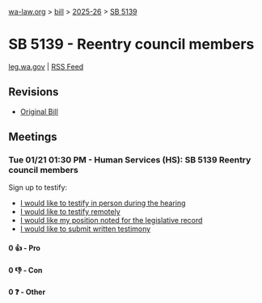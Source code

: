 [wa-law.org](/) > [bill](/bill/) > [2025-26](/bill/2025-26/) > [SB 5139](/bill/2025-26/sb/5139/)

# SB 5139 - Reentry council members
[leg.wa.gov](https://app.leg.wa.gov/billsummary?BillNumber=5139&Year=2025&Initiative=false) | [RSS Feed](./rss.xml)

## Revisions
* [Original Bill](1/)

## Meetings
### Tue 01/21 01:30 PM - Human Services (HS): SB 5139 Reentry council members
Sign up to testify:
* [I would like to testify in person during the hearing](https://app.leg.wa.gov/csi/Testifier/Add?chamber=House&mId=32458&aId=161471&caId=24768&tId=1)
* [I would like to testify remotely](https://app.leg.wa.gov/csi/Testifier/Add?chamber=House&mId=32458&aId=161471&caId=24768&tId=2)
* [I would like my position noted for the legislative record](https://app.leg.wa.gov/csi/Testifier/Add?chamber=House&mId=32458&aId=161471&caId=24768&tId=3)
* [I would like to submit written testimony](https://app.leg.wa.gov/csi/Testifier/Add?chamber=House&mId=32458&aId=161471&caId=24768&tId=4)

#### 0 👍 - Pro

#### 0 👎 - Con

#### 0 ❓ - Other
